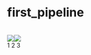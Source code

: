 # first_pipeline
<br>
<img src="https://github.com/andovnar2021/first_pipeline/workflows/Terraform/badge.svg?branch=main"><img src="https://github.com/andovnar2021/first_pipeline/workflows/Terraform-prod/badge.svg?branch=main">
<br>
1
2
3
